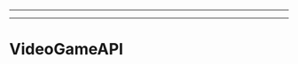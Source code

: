 --------------------------------------------------------------------
----------------------------------------------------------------------------------------------------
# VideoGameAPI
